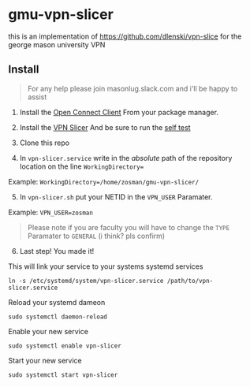 # gmu-vpn-slicer

this is an implementation of https://github.com/dlenski/vpn-slice for the george mason university VPN

## Install

> For any help please join masonlug.slack.com and i'll be happy to assist

1. Install the [Open Connect Client](https://www.infradead.org/openconnect/) From your package manager.

2. Install the [VPN Slicer](https://github.com/dlenski/vpn-slice) And be sure to run the [self test](https://github.com/dlenski/vpn-slice#first-steps)

3. Clone this repo

4. In `vpn-slicer.service` write in the _absolute_ path of the repository location on the line `WorkingDirectory=`

Example: `WorkingDirectory=/home/zosman/gmu-vpn-slicer/`

5. In `vpn-slicer.sh` put your NETID in the `VPN_USER` Paramater.

Example: `VPN_USER=zosman`

> Please note if you are faculty you will have to change the `TYPE` Paramater to `GENERAL` (i think? pls confirm)

6. Last step! You made it!

This will link your service to your systems systemd services

`ln -s /etc/systemd/system/vpn-slicer.service /path/to/vpn-slicer.service`

Reload your systemd dameon

`sudo systemctl daemon-reload`

Enable your new service

`sudo systemctl enable vpn-slicer`

Start your new service

`sudo systemctl start vpn-slicer`
